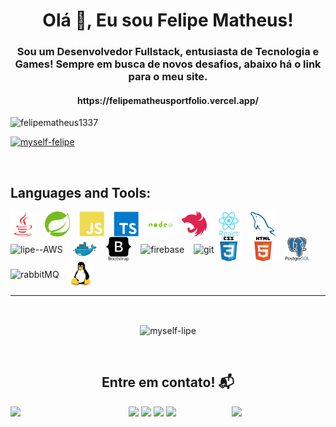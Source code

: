 ### 
<h1 align="center">Olá 👋, Eu sou Felipe Matheus!</h1>

<h3 align="center">Sou um Desenvolvedor Fullstack, entusiasta de Tecnologia e Games! Sempre em busca de novos desafios, abaixo há o link para o meu site. </h4>

<p align="center"><h4 align="center">https://felipematheusportfolio.vercel.app/</h4></p>

<p align="left"> <img src="https://komarev.com/ghpvc/?username=felipematheus1337&label=Profile%20views&color=0e75b6&style=flat" alt="felipematheus1337" /> </p>

<p align="left"> <a href="https://github.com/ryo-ma/github-profile-trophy"><img src="https://github-profile-trophy.vercel.app/?username=felipematheus1337&title=Followers,Repositories,Commits,Stars&theme=onedark" alt="myself-felipe" /></a> </p>
  

  <div style="display: inline_block" align="left"><br>
  <p><h2>Languages and Tools:</h2></p>
  <img align="center" alt="lipe-Js" height="40" width="40" src="https://raw.githubusercontent.com/devicons/devicon/master/icons/java/java-plain.svg">
  &ensp;
  <img align="center" alt="lipe--CSS" height="40" width="40" src="https://raw.githubusercontent.com/devicons/devicon/master/icons/spring/spring-original.svg">
  &ensp;
  <img align="center" alt="lipe-Js" height="40" width="40" src="https://raw.githubusercontent.com/devicons/devicon/master/icons/javascript/javascript-plain.svg">
  &ensp;
    <img align="center" alt="lipe--React" height="40" width="40" src="https://raw.githubusercontent.com/devicons/devicon/master/icons/typescript/typescript-plain.svg">
    &ensp;
  <img align="center" alt="lipe-Js" height="40" width="40" src="https://raw.githubusercontent.com/devicons/devicon/master/icons/nodejs/nodejs-plain-wordmark.svg">
  &ensp;
  <img align="center" alt="lipe-Js" height="40" width="40" src="https://raw.githubusercontent.com/devicons/devicon/master/icons/nestjs/nestjs-plain.svg">
  &ensp;
  <img align="center" alt="lipe--React" height="40" width="40" src="https://raw.githubusercontent.com/devicons/devicon/master/icons/react/react-original-wordmark.svg">
  &ensp;
  <img align="center" alt="lipe--CSS" height="40" width="40" src="https://raw.githubusercontent.com/devicons/devicon/master/icons/mysql/mysql-original.svg">
  &ensp;
  <img align="center" alt="lipe--AWS" height="40" width="40" src="https://upload.wikimedia.org/wikipedia/commons/5/5c/AWS_Simple_Icons_AWS_Cloud.svg">
  &ensp;
  <img align="center" alt="lipe--CSS" height="40" width="40" src="https://raw.githubusercontent.com/devicons/devicon/master/icons/docker/docker-original.svg">
  &ensp;
  <img  align="center" src="https://raw.githubusercontent.com/devicons/devicon/master/icons/bootstrap/bootstrap-plain-wordmark.svg" alt="bootstrap" width="40" height="40"/>
   &ensp;
  <img align="center" src="https://www.vectorlogo.zone/logos/firebase/firebase-icon.svg" alt="firebase" width="40" height="40"/>
  &ensp;
  <img align="center" src="https://www.vectorlogo.zone/logos/git-scm/git-scm-icon.svg" alt="git" width="40" height="40"/>
   <img align="center" src="https://raw.githubusercontent.com/devicons/devicon/master/icons/css3/css3-original-wordmark.svg" alt="css3" width="40" height="40"/>
   &ensp;
 <img  align="center" src="https://raw.githubusercontent.com/devicons/devicon/master/icons/html5/html5-original-wordmark.svg" alt="html5" width="40" height="40"/> 
  &ensp;
 <img align="center" src="https://raw.githubusercontent.com/devicons/devicon/master/icons/postgresql/postgresql-original-wordmark.svg" alt="postgresql" width="40" height="40"/>
  &ensp;
 <img align="center" src="https://www.vectorlogo.zone/logos/rabbitmq/rabbitmq-icon.svg" alt="rabbitMQ" width="40" height="40"/>
   &ensp;
 <img align="center" src="https://raw.githubusercontent.com/devicons/devicon/master/icons/linux/linux-original.svg" alt="linux" width="40" height="40"/>
 &ensp;


</div>

  <div>
     <hr>
  </div>
  
   &ensp;
  <p align="center"><img  align="center" src="https://github-readme-streak-stats.herokuapp.com/?user=felipematheus1337&theme=dark&border=A2B9EB" alt="myself-lipe" /></p>
 &ensp;
<h2 title="Contato" align="center">Entre em contato! 📬 </h2>

<div align="center"> 
 <img align='right' src='https://i.pinimg.com/originals/9d/9b/d1/9d9bd13afce1a798d22ecfd9897730ed.gif' width='150px'>
<img align='left' src='http://31.media.tumblr.com/tumblr_mdjdhmnIPJ1r6x1zlo1_400.gif' width='100px'>
  <a title="E-mail" href="mailto:lipehbr@gmail.com"><img src="https://img.shields.io/badge/Gmail-D14836?style=for-the-badge&logo=gmail&logoColor=white" target="_blank"></a>
  <a title="LinkedIn" href="https://www.linkedin.com/in/felipe-matheus-34232b162/" target="_blank"><img src="https://img.shields.io/badge/-LinkedIn-%230077B5?style=for-the-badge&logo=linkedin&logoColor=white"></a>
  <a title="Twitter" href="https://twitter.com/felipemath73" target="_blank"><img src="https://img.shields.io/badge/Twitter-1DA1F2?style=for-the-badge&logo=twitter&logoColor=white" target="_blank"></a> 
  <a title="Telegram" href="https://t.me/felipem1337" target="_blank"><img src="https://img.shields.io/badge/Telegram-2CA5E0?style=for-the-badge&logo=telegram&logoColor=white" target="_blank"></a> 
</p>

 
</div>
 


